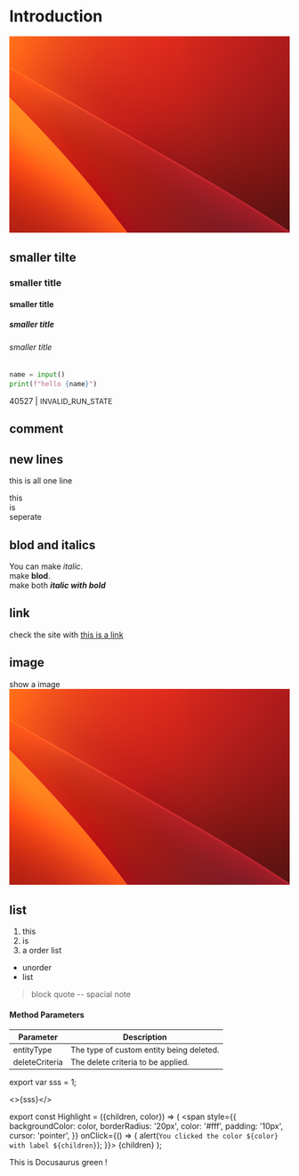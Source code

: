 # Introduction
![picture 1](level1/image-demo.png)  

## smaller tilte
### smaller title
#### smaller title
##### smaller title
###### smaller title

```python
name = input()
print(f"hello {name}")
```

40527 | <font size="-1">INVALID_RUN_STATE </font><br/>

## comment
[This is hidden by using #]: #
<!-- this is html  comment -->

## new lines
this 
is 
all 
one
line

<!-- you can using two spaces or a tab at the end of line to make it seprate -->
this    
is  
seperate    

## blod and italics
You can make *italic*.  
make **blod**.  
make both ***italic with bold***

## link
check the site with [this is a link](https://ssss.com)

## image
show a image ![alter text](level1/image-demo.png)

## list
1. this
1. is 
1. a order list


- unorder 
- list

>block quote -- spacial note

#### Method Parameters
Parameter | Description
--------- | -----------
entityType | The type of custom entity being deleted. 
deleteCriteria | The delete criteria to be applied. 

export var sss = 1;

<>{sss}</>

export const Highlight = ({children, color}) => (
  <span
    style={{
      backgroundColor: color,
      borderRadius: '20px',
      color: '#fff',
      padding: '10px',
      cursor: 'pointer',
    }}
    onClick={() => {
      alert(`You clicked the color ${color} with label ${children}`);
    }}>
    {children}
  </span>
);

This is <Highlight color="#25c2a0">Docusaurus green</Highlight> !